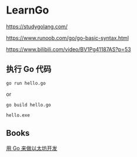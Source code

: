 # LearnGo

https://studygolang.com/

https://www.runoob.com/go/go-basic-syntax.html

https://www.bilibili.com/video/BV1Pg41187AS?p=53

## 执行 Go 代码

`go run hello.go`

or

`go build hello.go`

`hello.exe`

## Books

[用 Go 来做以太坊开发](https://goethereumbook.org/zh/)
